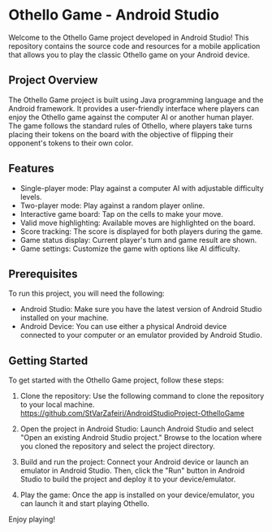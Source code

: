 # Othello Game - Android Studio

Welcome to the Othello Game project developed in Android Studio!
This repository contains the source code and resources for a mobile application that allows you to play the classic Othello game on your Android device.

## Project Overview

The Othello Game project is built using Java programming language and the Android framework.
It provides a user-friendly interface where players can enjoy the Othello game against the computer AI or another human player. 
The game follows the standard rules of Othello, where players take turns placing their tokens on the board with the objective of flipping their opponent's 
tokens to their own color.

## Features

- Single-player mode: Play against a computer AI with adjustable difficulty levels.
- Two-player mode: Play against a random player online.
- Interactive game board: Tap on the cells to make your move.
- Valid move highlighting: Available moves are highlighted on the board.
- Score tracking: The score is displayed for both players during the game.
- Game status display: Current player's turn and game result are shown.
- Game settings: Customize the game with options like AI difficulty.

## Prerequisites

To run this project, you will need the following:

- Android Studio: Make sure you have the latest version of Android Studio installed on your machine.
- Android Device: You can use either a physical Android device connected to your computer or an emulator provided by Android Studio.

## Getting Started

To get started with the Othello Game project, follow these steps:

1. Clone the repository: Use the following command to clone the repository to your local machine.
https://github.com/StVarZafeiri/AndroidStudioProject-OthelloGame
2. Open the project in Android Studio: Launch Android Studio and select "Open an existing Android Studio project."
    Browse to the location where you cloned the repository and select the project directory.

3. Build and run the project: Connect your Android device or launch an emulator in Android Studio.
   Then, click the "Run" button in Android Studio to build the project and deploy it to your device/emulator.

4. Play the game: Once the app is installed on your device/emulator, you can launch it and start playing Othello.


Enjoy playing!


